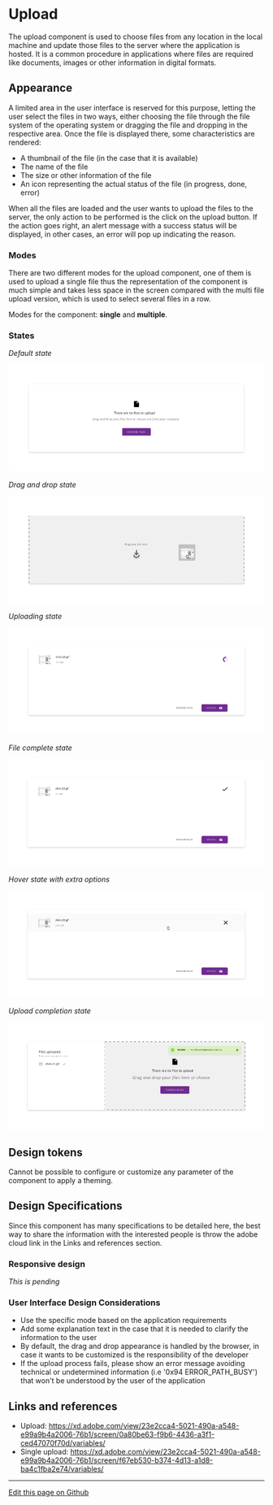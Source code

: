 # Upload

The upload component is used to choose files from any location in the local machine and update those files to the server where the application is hosted. It is a common procedure in applications where files are required like documents, images or other information in digital formats.

## Appearance

A limited area in the user interface is reserved for this purpose, letting the user select the files in two ways, either choosing the file through the file system of the operating system or dragging the file and dropping in the respective area.
Once the file is displayed there, some characteristics are rendered:
- A thumbnail of the file (in the case that it is available)
- The name of the file
- The size or other information of the file
- An icon representing the actual status of the file (in progress, done, error) 

When all the files are loaded and the user wants to upload the files to the server, the only action to be performed is the click on the upload button. If the action goes right, an alert message with a success status will be displayed, in other cases, an error will pop up indicating the reason.

### Modes

There are two different modes for the upload component, one of them is used to upload a single file thus the representation of the component is much simple and takes less space in the screen compared with the multi file upload version, which is used to select several files in a row. 

Modes for the component: __single__ and __multiple__.


### States

*Default state*

![Upload with the default preview of the component](images/upload_preview.png)

*Drag and drop state*

![Upload with drag and drop action of a file](images/upload_dragdrop.png)

*Uploading state*

![Upload with file uploading](images/upload_processing.png)

*File complete state*

![Upload with a file already uploaded and added to the list](images/upload_uploaded.png)

*Hover state with extra options*

![Upload with a hover action over the items to display more options](images/upload_hover.png)

*Upload completion state*

![Upload after cliclinkg the upload button with an alert reporting the state](images/upload_alert.png)

## Design tokens

Cannot be possible to configure or customize any parameter of the component to apply a theming.

## Design Specifications

Since this component has many specifications to be detailed here, the best way to share the information with the interested people is throw the adobe cloud link in the Links and references section.

### Responsive design

*This is pending*

### User Interface Design Considerations

- Use the specific mode based on the application requirements
- Add some explanation text in the case that it is needed to clarify the information to the user
- By default, the drag and drop appearance is handled by the browser, in case it wants to be customized is the responsibility of the developer
- If the upload process fails, please show an error message avoiding technical or undetermined information (i.e '0x94 ERROR_PATH_BUSY') that won't be understood by the user of the application

## Links and references

- Upload: https://xd.adobe.com/view/23e2cca4-5021-490a-a548-e99a9b4a2006-76b1/screen/0a80be63-f9b6-4436-a3f1-ced47070f70d/variables/
- Single upload: https://xd.adobe.com/view/23e2cca4-5021-490a-a548-e99a9b4a2006-76b1/screen/f67eb530-b374-4d13-a1d8-ba4c1fba2e74/variables/

____________________________________________________________

[Edit this page on Github](https://github.com/dxc-technology/halstack-style-guide/blob/master/guidelines/components/upload/README.md)
